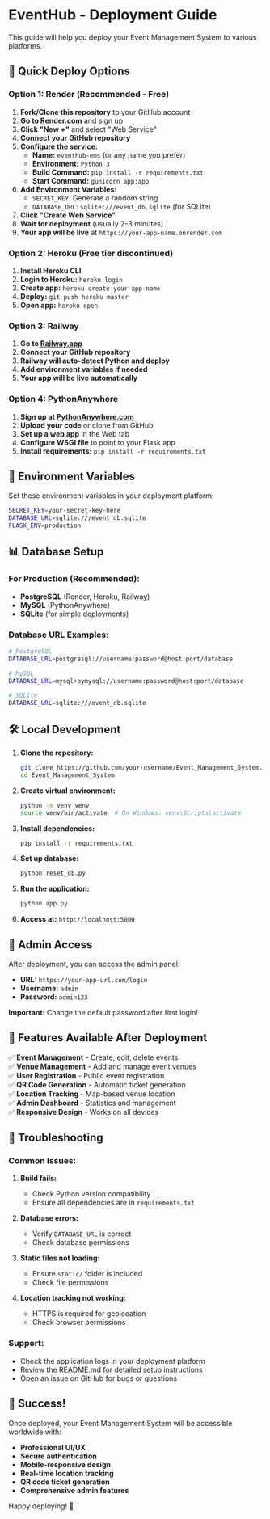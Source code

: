 # EventHub - Deployment Guide

This guide will help you deploy your Event Management System to various platforms.

## 🚀 Quick Deploy Options

### Option 1: Render (Recommended - Free)

1. **Fork/Clone this repository** to your GitHub account
2. **Go to [Render.com](https://render.com)** and sign up
3. **Click "New +"** and select "Web Service"
4. **Connect your GitHub repository**
5. **Configure the service:**
   - **Name:** `eventhub-ems` (or any name you prefer)
   - **Environment:** `Python 3`
   - **Build Command:** `pip install -r requirements.txt`
   - **Start Command:** `gunicorn app:app`
6. **Add Environment Variables:**
   - `SECRET_KEY`: Generate a random string
   - `DATABASE_URL`: `sqlite:///event_db.sqlite` (for SQLite)
7. **Click "Create Web Service"**
8. **Wait for deployment** (usually 2-3 minutes)
9. **Your app will be live** at `https://your-app-name.onrender.com`

### Option 2: Heroku (Free tier discontinued)

1. **Install Heroku CLI**
2. **Login to Heroku:** `heroku login`
3. **Create app:** `heroku create your-app-name`
4. **Deploy:** `git push heroku master`
5. **Open app:** `heroku open`

### Option 3: Railway

1. **Go to [Railway.app](https://railway.app)**
2. **Connect your GitHub repository**
3. **Railway will auto-detect Python and deploy**
4. **Add environment variables if needed**
5. **Your app will be live automatically**

### Option 4: PythonAnywhere

1. **Sign up at [PythonAnywhere.com](https://www.pythonanywhere.com)**
2. **Upload your code** or clone from GitHub
3. **Set up a web app** in the Web tab
4. **Configure WSGI file** to point to your Flask app
5. **Install requirements:** `pip install -r requirements.txt`

## 🔧 Environment Variables

Set these environment variables in your deployment platform:

```bash
SECRET_KEY=your-secret-key-here
DATABASE_URL=sqlite:///event_db.sqlite
FLASK_ENV=production
```

## 📊 Database Setup

### For Production (Recommended):
- **PostgreSQL** (Render, Heroku, Railway)
- **MySQL** (PythonAnywhere)
- **SQLite** (for simple deployments)

### Database URL Examples:
```bash
# PostgreSQL
DATABASE_URL=postgresql://username:password@host:port/database

# MySQL
DATABASE_URL=mysql+pymysql://username:password@host:port/database

# SQLite
DATABASE_URL=sqlite:///event_db.sqlite
```

## 🛠️ Local Development

1. **Clone the repository:**
   ```bash
   git clone https://github.com/your-username/Event_Management_System.git
   cd Event_Management_System
   ```

2. **Create virtual environment:**
   ```bash
   python -m venv venv
   source venv/bin/activate  # On Windows: venv\Scripts\activate
   ```

3. **Install dependencies:**
   ```bash
   pip install -r requirements.txt
   ```

4. **Set up database:**
   ```bash
   python reset_db.py
   ```

5. **Run the application:**
   ```bash
   python app.py
   ```

6. **Access at:** `http://localhost:5000`

## 🔐 Admin Access

After deployment, you can access the admin panel:
- **URL:** `https://your-app-url.com/login`
- **Username:** `admin`
- **Password:** `admin123`

**Important:** Change the default password after first login!

## 📱 Features Available After Deployment

✅ **Event Management** - Create, edit, delete events  
✅ **Venue Management** - Add and manage event venues  
✅ **User Registration** - Public event registration  
✅ **QR Code Generation** - Automatic ticket generation  
✅ **Location Tracking** - Map-based venue location  
✅ **Admin Dashboard** - Statistics and management  
✅ **Responsive Design** - Works on all devices  

## 🚨 Troubleshooting

### Common Issues:

1. **Build fails:**
   - Check Python version compatibility
   - Ensure all dependencies are in `requirements.txt`

2. **Database errors:**
   - Verify `DATABASE_URL` is correct
   - Check database permissions

3. **Static files not loading:**
   - Ensure `static/` folder is included
   - Check file permissions

4. **Location tracking not working:**
   - HTTPS is required for geolocation
   - Check browser permissions

### Support:
- Check the application logs in your deployment platform
- Review the README.md for detailed setup instructions
- Open an issue on GitHub for bugs or questions

## 🎉 Success!

Once deployed, your Event Management System will be accessible worldwide with:
- **Professional UI/UX**
- **Secure authentication**
- **Mobile-responsive design**
- **Real-time location tracking**
- **QR code ticket generation**
- **Comprehensive admin features**

Happy deploying! 🚀 